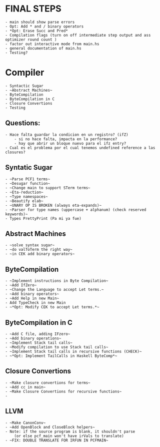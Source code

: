 # FINAL STEPS
    - main should show parse errors
    - Opt: Add * and / binary operators
    - *Opt: Erase Succ and Pred* 
    - Compilation flags (turn on off intermediate step output and ass optimizer round count )
    - factor out interactive mode from main.hs 
    - general documentation of main.hs
    - Testing?


# Compiler
	- Syntactic Sugar
	- ~Abstract Machines~
    - ByteCompilation
    - ByteCompilation in C
    - Closure Convertions
    - Testing
    
## Questions:
    - Hace falta guardar la condicion en un registro? (ifZ)
        - si no hace falta, impacta en la performance?
        - hay que abrir un bloque nuevo para el ifz entry?
    - Cual es el problema por el cual tenemos undefined reference a las closures?

## Syntatic Sugar
	- ~Parse PCF1 terms~
	- ~Desugar function~
	- ~Change main to support STerm terms~
	- ~Eta-reduction~
	- ~Type namespaces~
	- ~Beautify elab~
	- ~UNARY OP IS BROKEN (always eta-expands)~
	- ~Parser for type names (uppercase + alphanum) (check reserved keywords)~
    - Types PrettyPrint (Pa mi ya fue)


## Abstract Machines
	- ~solve syntax sugar~
	- ~do valToTerm the right way~
	- ~in CEK add binary operators~

## ByteCompilation
    - ~Implement instructions in Byte Compilation~
    - ~Add IfZero~
    - ~Change the Language to accept Let terms.~
    - ~Add binary operators~
    - ~Add Help in new Main~
    - Add TypeCheck in new Main
    - ~*Opt: Modify CEK to accept Let terms.*~
    

## ByteCompilation in C
    - ~Add C file, adding IFzero~
    - ~Add binary operations~
    - ~Implement Stack tail calls~
    - ~Modify compilation to use Stack tail calls~
    - ~Implement Stack tail calls in recursive functions (CHECK)~
    - ~*Opt: Implement TailCalls in Haskell ByteComp*~
    

## Closure Convertions
    - ~Make closure convertions for terms~
    - ~Add cc in main~
    - ~Make Closure Convertions for recursive functions~
    - 


## LLVM
    - ~Make CanonConv~
    - ~Add OpenBlock and CloseBlock helpers~
    - Note: if the source program is blank, it shouldn't parse 
        (or else pcf_main won't have irVals to translate)
    - ~FIX: DOUBLE TRANSLATE FOR IRFUN IN PCFMAIN~